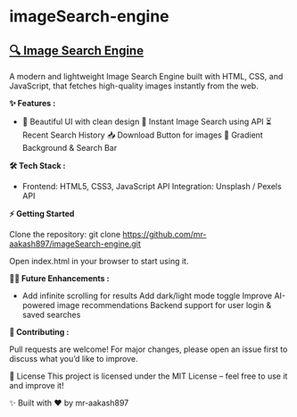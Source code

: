 # imageSearch-engine
<h2><u>🔍 Image Search Engine</u></h2>

A modern and lightweight Image Search Engine built with HTML, CSS, and JavaScript, that fetches high-quality images instantly from the web.

<b>✨ Features :</b>
<ul><li>
🎨 Beautiful UI with clean design
📸 Instant Image Search using API
⏳ Recent Search History
📥 Download Button for images
🌈  Gradient Background & Search Bar </li></ul>

<b>🛠️ Tech Stack :</b>
<ul><li>
Frontend: HTML5, CSS3, JavaScript
API Integration: Unsplash / Pexels API </li></ul>

<b>⚡ Getting Started </b>

Clone the repository:
git clone https://github.com/mr-aakash897/imageSearch-engine.git

Open index.html in your browser to start using it.

<b>🧑‍💻 Future Enhancements :</b>
<ul><li>
Add infinite scrolling for results
Add dark/light mode toggle
Improve AI-powered image recommendations
Backend support for user login & saved searches </li></ul>

<b>🤝 Contributing :</b>

Pull requests are welcome! For major changes, please open an issue first to discuss what you’d like to improve.

📜 License
This project is licensed under the MIT License – feel free to use it and improve it!

✨ Built with ❤️ by mr-aakash897
